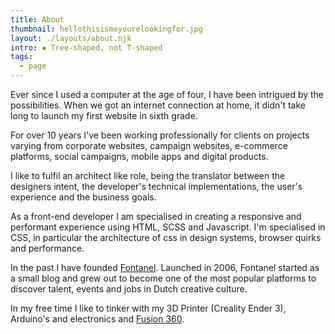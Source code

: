 ```yaml
---
title: About
thumbnail: hellothisismeyourelookingfor.jpg
layout: ./layouts/about.njk
intro: ▪︎ Tree-shaped, not T-shaped
tags:
  - page
---
```


Ever since I used a computer at the age of four, I have been intrigued by the possibilities. When we got an internet connection at home, it didn't take long to launch my first website in sixth grade.

For over 10 years I've been working professionally for clients on projects varying from corporate websites, campaign websites, e-commerce platforms, social campaigns, mobile apps and digital products.

I like to fulfil an architect like role, being the translator between the designers intent, the developer's technical implementations, the user's experience and the business goals.

As a front-end developer I am specialised in creating a responsive and performant experience using HTML, SCSS and Javascript. I'm specialised in CSS, in particular the architecture of css in design systems, browser quirks and performance.

In the past I have founded [Fontanel](/work/fontanel). Launched in 2006, Fontanel started as a small blog and grew out to become one of the most popular platforms to discover talent, events and jobs in Dutch creative culture.

In my free time I like to tinker with my 3D Printer (Creality Ender 3), Arduino's and electronics and [Fusion 360](https://www.autodesk.com/products/fusion-360/overview).